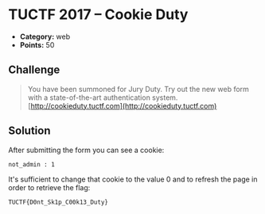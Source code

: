 # TUCTF 2017 – Cookie Duty

* **Category:** web
* **Points:** 50

## Challenge

> You have been summoned for Jury Duty. Try out the new web form with a state-of-the-art authentication system.
> [http://cookieduty.tuctf.com](http://cookieduty.tuctf.com)

## Solution

After submitting the form you can see a cookie:

```
not_admin : 1
```

It's sufficient to change that cookie to the value 0 and to refresh the page in order to retrieve the flag:

```
TUCTF{D0nt_Sk1p_C00k13_Duty}
```